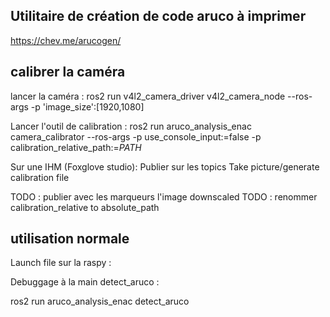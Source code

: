 ## Utilitaire de création de code aruco à imprimer
https://chev.me/arucogen/

## calibrer la caméra
lancer la caméra :
ros2 run v4l2_camera_driver v4l2_camera_node --ros-args -p 'image_size':[1920,1080]

Lancer l'outil de calibration :
ros2 run aruco_analysis_enac camera_calibrator --ros-args -p use_console_input:=false -p calibration_relative_path:=*PATH*

Sur une IHM (Foxglove studio):
Publier sur les topics Take picture/generate calibration file

TODO : publier avec les marqueurs l'image downscaled
TODO : renommer calibration_relative to absolute_path


 ## utilisation normale

Launch file sur la raspy :

Debuggage à la main detect_aruco : 

 ros2 run aruco_analysis_enac detect_aruco
